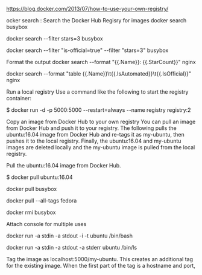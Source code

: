 https://blog.docker.com/2013/07/how-to-use-your-own-registry/

ocker search : Search the Docker Hub Regisry for images
docker search busybox

docker search --filter stars=3 busybox

docker search --filter "is-official=true" --filter "stars=3" busybox

Format the output
docker search --format "{{.Name}}: {{.StarCount}}" nginx

docker search --format "table {{.Name}}\t{{.IsAutomated}}\t{{.IsOfficial}}" nginx

 
Run a local registry
Use a command like the following to start the registry container:

$ docker run -d -p 5000:5000 --restart=always --name registry registry:2

Copy an image from Docker Hub to your own registry
You can pull an image from Docker Hub and push it to your registry. 
The following pulls the ubuntu:16.04 image from Docker Hub and re-tags it as my-ubuntu, then pushes it to the local registry. Finally, the ubuntu:16.04 and my-ubuntu images are deleted locally and the my-ubuntu image is pulled from the local registry.

Pull the ubuntu:16.04 image from Docker Hub.

$ docker pull ubuntu:16.04

docker pull busybox

docker pull --all-tags fedora

docker rmi busybox

Attach console for multiple uses

docker run -a stdin -a stdout -i -t ubuntu /bin/bash

docker run -a stdin -a stdout -a stderr ubuntu /bin/ls


Tag the image as localhost:5000/my-ubuntu. This creates an additional tag for the existing image.
When the first part of the tag is a hostname and port, Docker interprets this as the location of a registry, when pushing.

$ docker tag ubuntu:16.04 localhost:5000/my-ubuntu

Push the image to the local registry running at localhost:5000:

$ docker push localhost:5000/my-ubuntu

docker images --format "{{.ID}}: {{.Repository}} {{.Tag}}"

Remove the locally-cached ubuntu:16.04 and localhost:5000/my-ubuntu images, so that you can test pulling the image from your registry. 
This does not remove the localhost:5000/my-ubuntu image from your registry.

http://localhost:5000/v2/

$ docker image remove ubuntu:16.04
$ docker image remove localhost:5000/my-ubuntu

NOW DISCONNECT YOUR INTERNET CONNECTION WIFI OR LAN

Pull the localhost:5000/my-ubuntu image from your local registry.

$ docker pull localhost:5000/my-ubuntu

*****************************************
Search in private local registry

docker search localhost:5000/centos

Uisng HTTP API with curl

curl -X GET http://localhost:5000/v1/search?q=postgresql



Stop a local registry
To stop the registry, use the same docker container stop command as with any other container.

$ docker container stop registry
To remove the container, use docker container rm.

$ docker container stop registry && docker container rm -v registry

****************
